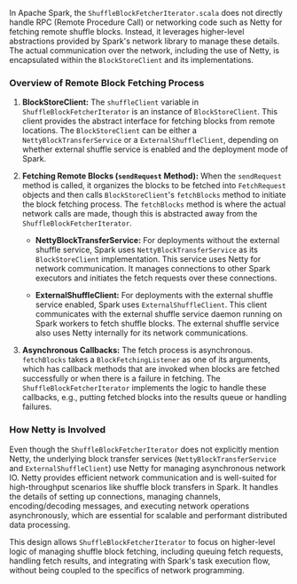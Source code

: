 In Apache Spark, the `ShuffleBlockFetcherIterator.scala` does not directly handle RPC (Remote Procedure Call) or networking code such as Netty for fetching remote shuffle blocks. Instead, it leverages higher-level abstractions provided by Spark's network library to manage these details. The actual communication over the network, including the use of Netty, is encapsulated within the `BlockStoreClient` and its implementations.

### Overview of Remote Block Fetching Process

1. **BlockStoreClient:** The `shuffleClient` variable in `ShuffleBlockFetcherIterator` is an instance of `BlockStoreClient`. This client provides the abstract interface for fetching blocks from remote locations. The `BlockStoreClient` can be either a `NettyBlockTransferService` or a `ExternalShuffleClient`, depending on whether external shuffle service is enabled and the deployment mode of Spark.

2. **Fetching Remote Blocks (`sendRequest` Method):** When the `sendRequest` method is called, it organizes the blocks to be fetched into `FetchRequest` objects and then calls `BlockStoreClient`'s `fetchBlocks` method to initiate the block fetching process. The `fetchBlocks` method is where the actual network calls are made, though this is abstracted away from the `ShuffleBlockFetcherIterator`.
   
   - **NettyBlockTransferService:** For deployments without the external shuffle service, Spark uses `NettyBlockTransferService` as its `BlockStoreClient` implementation. This service uses Netty for network communication. It manages connections to other Spark executors and initiates the fetch requests over these connections.
   
   - **ExternalShuffleClient:** For deployments with the external shuffle service enabled, Spark uses `ExternalShuffleClient`. This client communicates with the external shuffle service daemon running on Spark workers to fetch shuffle blocks. The external shuffle service also uses Netty internally for its network communications.

3. **Asynchronous Callbacks:** The fetch process is asynchronous. `fetchBlocks` takes a `BlockFetchingListener` as one of its arguments, which has callback methods that are invoked when blocks are fetched successfully or when there is a failure in fetching. The `ShuffleBlockFetcherIterator` implements the logic to handle these callbacks, e.g., putting fetched blocks into the results queue or handling failures.

### How Netty is Involved

Even though the `ShuffleBlockFetcherIterator` does not explicitly mention Netty, the underlying block transfer services (`NettyBlockTransferService` and `ExternalShuffleClient`) use Netty for managing asynchronous network IO. Netty provides efficient network communication and is well-suited for high-throughput scenarios like shuffle block transfers in Spark. It handles the details of setting up connections, managing channels, encoding/decoding messages, and executing network operations asynchronously, which are essential for scalable and performant distributed data processing.

This design allows `ShuffleBlockFetcherIterator` to focus on higher-level logic of managing shuffle block fetching, including queuing fetch requests, handling fetch results, and integrating with Spark's task execution flow, without being coupled to the specifics of network programming.
